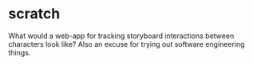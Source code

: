# scratch
What would a web-app for tracking storyboard interactions between characters look like? Also an excuse for trying out software engineering things.
